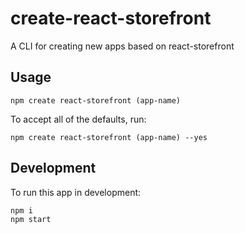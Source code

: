 # create-react-storefront

A CLI for creating new apps based on react-storefront

## Usage

```
npm create react-storefront (app-name)
```

To accept all of the defaults, run:

```
npm create react-storefront (app-name) --yes
```

## Development

To run this app in development:

```
npm i
npm start
```
